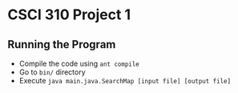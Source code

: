 # CSCI 310 Project 1

## Running the Program

* Compile the code using `ant compile`
* Go to `bin/` directory
* Execute `java main.java.SearchMap [input file] [output file]`